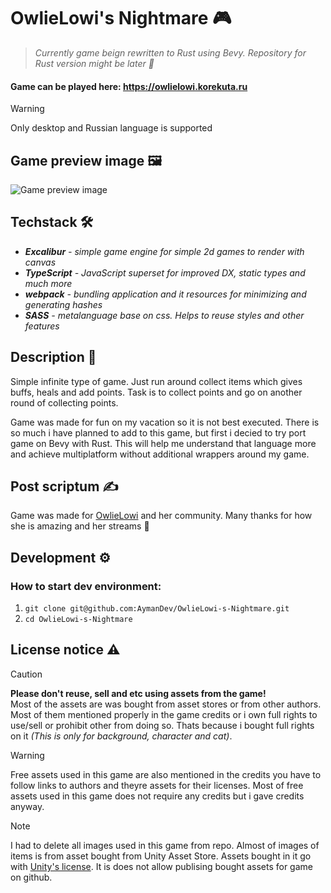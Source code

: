 # OwlieLowi's Nightmare 🎮

> _Currently game beign rewritten to Rust using Bevy. Repository for Rust version might be later :ghost:_

#### Game can be played here: https://owlielowi.korekuta.ru

> [!WARNING]
> Only desktop and Russian language is supported

## Game preview image 🖼️

![Game preview image](https://korekuta.ru/static/minigames/project231231/static-images/preview.png)

## Techstack 🛠️

- _**Excalibur** - simple game engine for simple 2d games to render with canvas_
- _**TypeScript** - JavaScript superset for improved DX, static types and much more_
- _**webpack** - bundling application and it resources for minimizing and generating hashes_
- _**SASS** - metalanguage base on css. Helps to reuse styles and other features_

## Description 📰

Simple infinite type of game. Just run around collect items which gives buffs, heals and add points. Task is to collect points and go on another round of collecting points.

Game was made for fun on my vacation so it is not best executed. There is so much i have planned to add to this game, but first i decied to try port game on Bevy with Rust. This will help me understand that language more and achieve multiplatform without additional wrappers around my game.

## Post scriptum :writing_hand:

Game was made for [OwlieLowi](https://twitch.tv/owlielowi) and her community. Many thanks for how she is amazing and her streams :gift_heart:

## Development :gear:

### How to start dev environment:

1. `git clone git@github.com:AymanDev/OwlieLowi-s-Nightmare.git`
2. `cd OwlieLowi-s-Nightmare`

## License notice :warning:

> [!CAUTION]  
> **Please don't reuse, sell and etc using assets from the game!**  
> Most of the assets are was bought from asset stores or from other authors. Most of them mentioned properly in the game credits or i own full rights to use/sell or prohibit other from doing so. Thats because i bought full rights on it _(This is only for background, character and cat)_.  
  
> [!WARNING]
> Free assets used in this game are also mentioned in the credits you have to follow links to authors and theyre assets for their licenses. Most of free assets used in this game does not require any credits but i gave credits anyway.  

> [!NOTE]
> I had to delete all images used in this game from repo. Almost of images of items is from asset bought from Unity Asset Store. Assets bought in it go with [Unity's license](https://unity.com/ru/legal/as-terms). It is does not allow publising bought assets for game on github.
